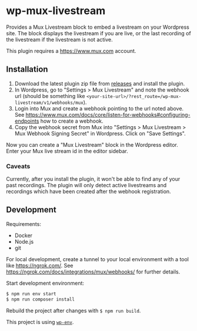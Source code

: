 # wp-mux-livestream

Provides a Mux Livestream block to embed a livestream on your Wordpress site. The block displays the livestream if you are live, or the last recording of the livestream if the livestream is not active.

This plugin requires a https://www.mux.com account.

## Installation

1. Download the latest plugin zip file from [releases](https://github.com/steff-mueller/wp-mux-livestream/releases) and install the plugin.
2. In Wordpress, go to "Settings > Mux Livestream" and note the webhook url (should be something like `<your-site-url>/?rest_route=/wp-mux-livestream/v1/webhooks/mux`).
3. Login into Mux and create a webhook pointing to the url noted above. See https://www.mux.com/docs/core/listen-for-webhooks#configuring-endpoints how to create a webhook.
4. Copy the webhook secret from Mux into "Settings > Mux Livestream > Mux Webhook Signing Secret" in Wordpress. Click on "Save Settings".

Now you can create a "Mux Livestream" block in the Wordpress editor. Enter your Mux live stream id in the editor sidebar.

### Caveats

Currently, after you install the plugin, it won't be able to find any of your past recordings. The plugin will only detect active livestreams and recordings which have been created after the webhook registration.

## Development

Requirements:

- Docker
- Node.js
- git

For local development, create a tunnel to your local environment with a tool like https://ngrok.com/.
See https://ngrok.com/docs/integrations/mux/webhooks/ for further details.

Start development environment:

```bash
$ npm run env start
$ npm run composer install
```

Rebuild the project after changes with `$ npm run build`.

This project is using [`wp-env`](https://developer.wordpress.org/block-editor/reference-guides/packages/packages-env/).
